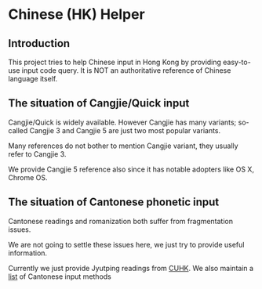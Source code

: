 # Chinese (HK) Helper

## Introduction
This project tries to help Chinese input in Hong Kong by providing easy-to-use
input code query.
It is NOT an authoritative reference of Chinese language itself.

## The situation of Cangjie/Quick input
Cangjie/Quick is widely available.
However Cangjie has many variants;
so-called Cangjie 3 and Cangjie 5 are just two most popular variants.

Many references do not bother to mention Cangjie variant,
they usually refer to Cangjie 3.

We provide Cangjie 5 reference also since it has notable adopters like OS X,
Chrome OS.

## The situation of Cantonese phonetic input
Cantonese readings and romanization both suffer from fragmentation issues.

We are not going to settle these issues here,
we just try to provide useful information.

Currently we just provide Jyutping readings from
[CUHK](http://humanum.arts.cuhk.edu.hk/Lexis/lexi-mf/).
We also maintain a [list](wiki/CantoneseInput) of Cantonese input methods
